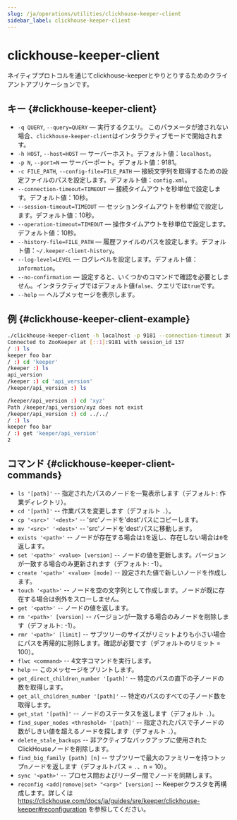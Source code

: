 ```yaml
---
slug: /ja/operations/utilities/clickhouse-keeper-client
sidebar_label: clickhouse-keeper-client
---
```


# clickhouse-keeper-client

ネイティブプロトコルを通じてclickhouse-keeperとやりとりするためのクライアントアプリケーションです。

## キー {#clickhouse-keeper-client}

-   `-q QUERY`, `--query=QUERY` — 実行するクエリ。 このパラメータが渡されない場合、`clickhouse-keeper-client`はインタラクティブモードで開始されます。
-   `-h HOST`, `--host=HOST` — サーバーホスト。デフォルト値：`localhost`。
-   `-p N`, `--port=N` — サーバーポート。デフォルト値：9181。
-   `-c FILE_PATH`, `--config-file=FILE_PATH` — 接続文字列を取得するための設定ファイルのパスを設定します。デフォルト値：`config.xml`。
-   `--connection-timeout=TIMEOUT` — 接続タイムアウトを秒単位で設定します。デフォルト値：10秒。
-   `--session-timeout=TIMEOUT` — セッションタイムアウトを秒単位で設定します。デフォルト値：10秒。
-   `--operation-timeout=TIMEOUT` — 操作タイムアウトを秒単位で設定します。デフォルト値：10秒。
-   `--history-file=FILE_PATH` — 履歴ファイルのパスを設定します。デフォルト値：`~/.keeper-client-history`。
-   `--log-level=LEVEL` — ログレベルを設定します。デフォルト値：`information`。
-   `--no-confirmation` — 設定すると、いくつかのコマンドで確認を必要としません。インタラクティブではデフォルト値`false`、クエリでは`true`です。
-   `--help` — ヘルプメッセージを表示します。

## 例 {#clickhouse-keeper-client-example}

```bash
./clickhouse-keeper-client -h localhost -p 9181 --connection-timeout 30 --session-timeout 30 --operation-timeout 30
Connected to ZooKeeper at [::1]:9181 with session_id 137
/ :) ls
keeper foo bar
/ :) cd 'keeper'
/keeper :) ls
api_version
/keeper :) cd 'api_version'
/keeper/api_version :) ls

/keeper/api_version :) cd 'xyz'
Path /keeper/api_version/xyz does not exist
/keeper/api_version :) cd ../../
/ :) ls
keeper foo bar
/ :) get 'keeper/api_version'
2
```

## コマンド {#clickhouse-keeper-client-commands}

-   `ls '[path]'` -- 指定されたパスのノードを一覧表示します（デフォルト: 作業ディレクトリ）。
-   `cd '[path]'` -- 作業パスを変更します（デフォルト `.`）。
-   `cp '<src>' '<dest>'`  -- 'src'ノードを'dest'パスにコピーします。
-   `mv '<src>' '<dest>'`  -- 'src'ノードを'dest'パスに移動します。
-   `exists '<path>'` -- ノードが存在する場合は`1`を返し、存在しない場合は`0`を返します。
-   `set '<path>' <value> [version]` -- ノードの値を更新します。バージョンが一致する場合のみ更新されます（デフォルト: -1）。
-   `create '<path>' <value> [mode]` -- 設定された値で新しいノードを作成します。
-   `touch '<path>'` -- ノードを空の文字列として作成します。ノードが既に存在する場合は例外をスローしません。
-   `get '<path>'` -- ノードの値を返します。
-   `rm '<path>' [version]` -- バージョンが一致する場合のみノードを削除します（デフォルト: -1）。
-   `rmr '<path>' [limit]` -- サブツリーのサイズがリミットよりも小さい場合にパスを再帰的に削除します。確認が必要です（デフォルトのリミット = 100）。
-   `flwc <command>` -- 4文字コマンドを実行します。
-   `help` -- このメッセージをプリントします。
-   `get_direct_children_number '[path]'` -- 特定のパスの直下の子ノードの数を取得します。
-   `get_all_children_number '[path]'` -- 特定のパスのすべての子ノード数を取得します。
-   `get_stat '[path]'` -- ノードのステータスを返します（デフォルト `.`）。
-   `find_super_nodes <threshold> '[path]'` -- 指定されたパスで子ノードの数がしきい値を超えるノードを探します（デフォルト `.`）。
-   `delete_stale_backups` -- 非アクティブなバックアップに使用されたClickHouseノードを削除します。
-   `find_big_family [path] [n]` -- サブツリーで最大のファミリーを持つトップnノードを返します（デフォルトパス = `.`、n = 10）。
-   `sync '<path>'` -- プロセス間およびリーダー間でノードを同期します。
-   `reconfig <add|remove|set> "<arg>" [version]` -- Keeperクラスタを再構成します。詳しくは https://clickhouse.com/docs/ja/guides/sre/keeper/clickhouse-keeper#reconfiguration を参照してください。
